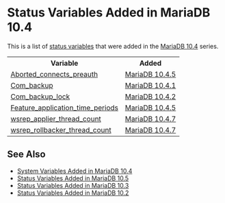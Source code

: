 # Status Variables Added in MariaDB 10.4

This is a list of [status variables](/replication/optimization-and-tuning/system-variables/server-status-variables/) that were added in the [MariaDB 10.4](/kb/en/what-is-mariadb-104/) series.

<table><tbody><tr><th>Variable</th><th>Added</th></tr>
<tr><td><a href="/kb/en/server-status-variables/#aborted_connects_preauth">Aborted_connects_preauth</a></td><td><a href="/kb/en/mariadb-1045-release-notes/">MariaDB 10.4.5</a></td></tr>
<tr><td><a href="/kb/en/server-status-variables/#com_backup">Com_backup</a></td><td><a href="/kb/en/mariadb-1041-release-notes/">MariaDB 10.4.1</a></td></tr>
<tr><td><a href="/kb/en/server-status-variables/#com_backup_lock">Com_backup_lock</a></td><td><a href="/kb/en/mariadb-1042-release-notes/">MariaDB 10.4.2</a></td></tr>
<tr><td><a href="/kb/en/server-status-variables/#feature_application_time_periods">Feature_application_time_periods</a></td><td><a href="/kb/en/mariadb-1045-release-notes/">MariaDB 10.4.5</a></td></tr>
<tr><td><a href="/kb/en/galera-cluster-status-variables/#wsrep_applier_thread_count">wsrep_applier_thread_count</a></td><td><a href="/kb/en/mariadb-1047-release-notes/">MariaDB 10.4.7</a></td></tr>
<tr><td><a href="/kb/en/galera-cluster-status-variables/#wsrep_rollbacker_thread_count">wsrep_rollbacker_thread_count</a></td><td><a href="/kb/en/mariadb-1047-release-notes/">MariaDB 10.4.7</a></td></tr>
</tbody></table>

## See Also

- [System Variables Added in MariaDB 10.4](/replication/optimization-and-tuning/system-variables/system-and-status-variables-added-by-major-release/system-variables-added-in-mariadb-104/)
- [Status Variables Added in MariaDB 10.5](/replication/optimization-and-tuning/system-variables/system-and-status-variables-added-by-major-release/status-variables-added-in-mariadb-105/)
- [Status Variables Added in MariaDB 10.3](/replication/optimization-and-tuning/system-variables/system-and-status-variables-added-by-major-release/status-variables-added-in-mariadb-103/)
- [Status Variables Added in MariaDB 10.2](/replication/optimization-and-tuning/system-variables/system-and-status-variables-added-by-major-release/status-variables-added-in-mariadb-102/)